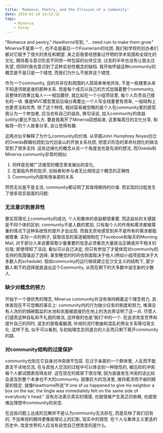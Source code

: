 ```yaml
---
title: 'Romance, Poetry, and the Illusion of a community'
date: 2019-02-24 14:53:52
tags: 
	- Minerva
	- Essay
---
```


"Romance and peotry," Hawthorne写到, "… need ruin to make them grow." Minerva不是第一个, 也不会是最后一个Fourierism的社团. 我们和学校的创办者们都对它赋予了很大的责任和期望. 来之前我曾经想象过开明的学术氛围和全球化的文化, 期待着与意识形态不同但一样包容的伙伴交流. 过去的半年也没有让我太过失望, 但同时我也意识到了这种实验性概念的缺陷. 我开始怀疑这种community的概念是不是只是一个错觉, 而我们为什么不放弃这个错觉.

<!-- more -->

作为一个community, 目的并非仅和周围的人简简单单地共存, 不是一栋楼里从来不知道邻居是谁的那种关系. 而是每个成员以自己的方式加强着整个community, 且整体的效果比每人一一相加要好, 就比如在一个小组项目里, 每个人负责自己擅长的一块. 像是MVC模型里前后端分离要比一个人写全栈要更有效率, 一般结构上也更灵活和优秀. 除了这个特性, 相对容易被忽略的是个人在community里的感受. 我认为一个参加者, 应当也有自己的益处, 换句话说, 加入community的收益(utility)要比不加入大. 要是我离开了Minerva回想起来, 这里每周日的文化分享, 和每周一的个人故事分享, 会让觉得有趣.

这两点似乎解释了为什么community的价值. 从早期John Humphrey Noyes创立的Oneida群婚社团到当代旧金山的开放关系社团, 把意识形态的革命社团化的做法受到了很多支持. 这些边缘化的概念从另一个角度说也是先进的想法, 而Oneida和Minerva community非常的相似:

1. 同样是在被广泛接受的概念里发展出的变化,
2. 在面临外界的批评, 创始者和参与者无比相信这个概念的正确性
3. Community内部有很亲密的关系

然而无论是不是主流, community都证明了其值得期待的价值. 而实现的过程发生了很多现实层面的问题:

### 无法意识到差异性
要实现理论上community的成功, 个人和集体的收益都很重要, 而这益处的关键就是不同个体的区别: community不是人数的累加, 只有每个人的作用和需求都被尊重的情况下这种系统性的提升才会出现. 而我无奈地感受到并不是所有的需求都能被尊重. 实际一点的例子, 获取信息的渠道被限制在了Facebook和每天的Morning Mail, 对于部分人来说要获取少量重要的信息必须看完大量政治正确或并不相关的垃圾; 即使得知了活动, 看似可以自己决定, 但只有参加了才能体现对community的支持的氛围强迫了选择; 甚至睡觉的时间也侧面取决于他人(例如小组项目取决于大多数人的schedule). 假如community的运行继续建立在沙文主义的结构下, 那少数人剩下的选择就是退出这个Community, 从而在剩下的大多数中诞生新的少数人.

### 缺少对概念的努力
开始于一个很优秀的理念, Minerva community并没有保持朝着这个理念努力, 具体表现在不可忽略的事实上: community内的行为缺少应有的制度和努力, 堆满没有人洗的的锅碗瓢盆的水池和衣服被直接扔在地上的洗衣房证明了这一点. 尽管人们谴责这种自私和不礼貌的做法, 这样做的也是'我们'中的一个. 在追求改变世界和提升自己的同时, 诞生的是吸毒酗酒, 吵闹的流行歌曲和混乱的男女关系等垃圾文化. 这样下去, 似乎可以看到, 与初始理念志同道合的人反而只剩下离开community的路.

### 对community结构的过度保护
community也败在它自身对冲突很不包容. 在过于亲密的一个群体里, 人反而不能直言不讳地交流, 在与其他人交流的过程中可以体会到一种隐性的, 被压抑的冲突: 每个人都试图表现得友好. 这在现在的框架下很合理, 因为直接发生冲突的话比如会波及到整个本身也不大的community. 就像巨大的泡沫里, 维持着溃而不崩的精密的稳定. 就像Hawthorne所说"If one of us happened to give his neighbor a box on the ear, the tingle was immediately felt on the same side of everybody's head." 没有办法表示真实的情感, 也就很难产生真正的依赖, 也就很难达理想中community的状态.

在这些问题上达成的见解并不是认为community无法存在, 而是反映了我们旧有的, 不加审视的期待更像是理论上的幻影, 现实中的错觉. 在个人与集体主义更迭的历史中, 改变世界的人应当有自觉自己想改变的是什么.
